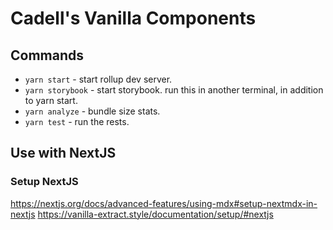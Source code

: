 # Cadell's Vanilla Components

## Commands

- `yarn start` - start rollup dev server.
- `yarn storybook` - start storybook. run this in another terminal, in addition to yarn start.
- `yarn analyze` - bundle size stats.
- `yarn test` - run the rests.

## Use with NextJS

### Setup NextJS

https://nextjs.org/docs/advanced-features/using-mdx#setup-nextmdx-in-nextjs
https://vanilla-extract.style/documentation/setup/#nextjs

